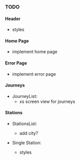 ### TODO

#### Header

- styles

#### Home Page

- implement home page


#### Error Page

- implement error page

#### Journeys

- JourneyList:
    - xs screen view for journeys

#### Stations

- StationsList:
    - add city?

- Single Station:
    - styles